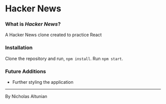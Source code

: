 # Hacker News

### What is _Hacker News_?

A Hacker News clone created to practice React

### Installation

Clone the repository and run, ```npm install```. Run ```npm start```.

### Future Additions

- Further styling the application

---

By Nicholas Altunian
